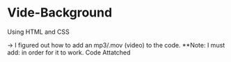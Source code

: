 # Vide-Background
Using HTML and CSS

-> I figured out how to add an mp3/.mov (video) to the code. 
**Note:
I must add: 
in order for it to work. 
Code Attatched
